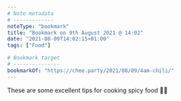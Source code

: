 ```yaml
---
# Note metadata
# -------------
noteType: "bookmark"
title: "Bookmark on 9th August 2021 @ 14:02"
date: "2021-08-09T14:02:15+01:00"
tags: ["Food"]

# Bookmark target
# ---------------
bookmarkOf: "https://chee.party/2021/08/09/4am-chili/"
---
```


These are some excellent tips for cooking spicy food 🧑‍🍳
